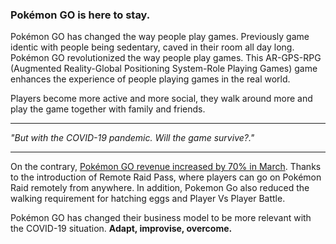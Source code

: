 ### Pokémon GO is here to stay. 

Pokémon GO has changed the way people play games. Previously game identic with people being sedentary, caved in their room all day long. Pokémon GO revolutionized the way people play games. This AR-GPS-RPG (Augmented Reality-Global Positioning System-Role Playing Games) game enhances the experience of people playing games in the real world.

Players become more active and more social, they walk around more and play the game together with family and friends.

---

_"But with the COVID-19 pandemic. Will the game survive?."_

---

On the contrary, [Pokémon GO revenue increased by 70% in March](https://www.forbes.com/sites/simonchandler/2020/06/02/coronavirus-boosts-pokmon-go-spending-by-70-as-gamers-play-inside/#1be886ef1994). Thanks to the introduction of Remote Raid Pass, where players can go on Pokémon Raid remotely from anywhere. In addition, Pokemon Go also reduced the walking requirement for hatching eggs and Player Vs Player Battle. 

Pokémon GO has changed their business model to be more relevant with the COVID-19 situation. **Adapt, improvise, overcome.**

